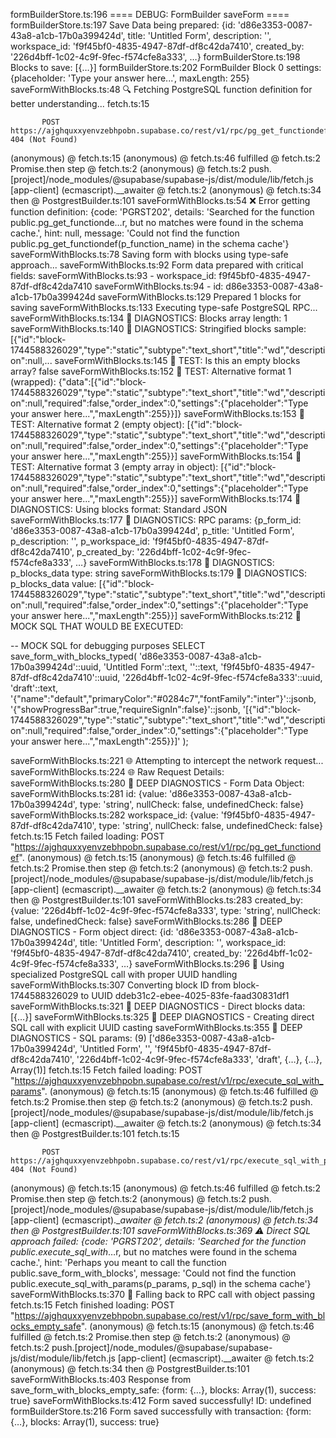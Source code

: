 formBuilderStore.ts:196 ==== DEBUG: FormBuilder saveForm ====
formBuilderStore.ts:197 Save Data being prepared: {id: 'd86e3353-0087-43a8-a1cb-17b0a399424d', title: 'Untitled Form', description: '', workspace_id: 'f9f45bf0-4835-4947-87df-df8c42da7410', created_by: '226d4bff-1c02-4c9f-9fec-f574cfe8a333', …}
formBuilderStore.ts:198 Blocks to save: [{…}]
formBuilderStore.ts:202 FormBuilder Block 0 settings: {placeholder: 'Type your answer here...', maxLength: 255}
saveFormWithBlocks.ts:48 🔍 Fetching PostgreSQL function definition for better understanding...
fetch.ts:15 
            
            
           POST https://ajghquxxyenvzebhpobn.supabase.co/rest/v1/rpc/pg_get_functiondef 404 (Not Found)
(anonymous) @ fetch.ts:15
(anonymous) @ fetch.ts:46
fulfilled @ fetch.ts:2
Promise.then
step @ fetch.ts:2
(anonymous) @ fetch.ts:2
push.[project]/node_modules/@supabase/supabase-js/dist/module/lib/fetch.js [app-client] (ecmascript).__awaiter @ fetch.ts:2
(anonymous) @ fetch.ts:34
then @ PostgrestBuilder.ts:101
saveFormWithBlocks.ts:54 ❌ Error getting function definition: {code: 'PGRST202', details: 'Searched for the function public.pg_get_functionde…r, but no matches were found in the schema cache.', hint: null, message: 'Could not find the function public.pg_get_functiondef(p_function_name) in the schema cache'}
saveFormWithBlocks.ts:78 Saving form with blocks using type-safe approach...
saveFormWithBlocks.ts:92 Form data prepared with critical fields:
saveFormWithBlocks.ts:93 - workspace_id: f9f45bf0-4835-4947-87df-df8c42da7410
saveFormWithBlocks.ts:94 - id: d86e3353-0087-43a8-a1cb-17b0a399424d
saveFormWithBlocks.ts:129 Prepared 1 blocks for saving
saveFormWithBlocks.ts:133 Executing type-safe PostgreSQL RPC...
saveFormWithBlocks.ts:134 🔎 DIAGNOSTICS: Blocks array length: 1
saveFormWithBlocks.ts:140 🔎 DIAGNOSTICS: Stringified blocks sample: [{"id":"block-1744588326029","type":"static","subtype":"text_short","title":"wd","description":null,...
saveFormWithBlocks.ts:145 📡 TEST: Is this an empty blocks array? false
saveFormWithBlocks.ts:152 📡 TEST: Alternative format 1 (wrapped): {"data":[{"id":"block-1744588326029","type":"static","subtype":"text_short","title":"wd","description":null,"required":false,"order_index":0,"settings":{"placeholder":"Type your answer here...","maxLength":255}}]}
saveFormWithBlocks.ts:153 📡 TEST: Alternative format 2 (empty object): [{"id":"block-1744588326029","type":"static","subtype":"text_short","title":"wd","description":null,"required":false,"order_index":0,"settings":{"placeholder":"Type your answer here...","maxLength":255}}]
saveFormWithBlocks.ts:154 📡 TEST: Alternative format 3 (empty array in object): [{"id":"block-1744588326029","type":"static","subtype":"text_short","title":"wd","description":null,"required":false,"order_index":0,"settings":{"placeholder":"Type your answer here...","maxLength":255}}]
saveFormWithBlocks.ts:174 🔎 DIAGNOSTICS: Using blocks format: Standard JSON
saveFormWithBlocks.ts:177 🔎 DIAGNOSTICS: RPC params: {p_form_id: 'd86e3353-0087-43a8-a1cb-17b0a399424d', p_title: 'Untitled Form', p_description: '', p_workspace_id: 'f9f45bf0-4835-4947-87df-df8c42da7410', p_created_by: '226d4bff-1c02-4c9f-9fec-f574cfe8a333', …}
saveFormWithBlocks.ts:178 🔎 DIAGNOSTICS: p_blocks_data type: string
saveFormWithBlocks.ts:179 🔎 DIAGNOSTICS: p_blocks_data value: [{"id":"block-1744588326029","type":"static","subtype":"text_short","title":"wd","description":null,"required":false,"order_index":0,"settings":{"placeholder":"Type your answer here...","maxLength":255}}]
saveFormWithBlocks.ts:212 🔬 MOCK SQL THAT WOULD BE EXECUTED:
 
-- MOCK SQL for debugging purposes
SELECT save_form_with_blocks_typed(
  'd86e3353-0087-43a8-a1cb-17b0a399424d'::uuid,
  'Untitled Form'::text,
  ''::text,
  'f9f45bf0-4835-4947-87df-df8c42da7410'::uuid,
  '226d4bff-1c02-4c9f-9fec-f574cfe8a333'::uuid,
  'draft'::text,
  '{"name":"default","primaryColor":"#0284c7","fontFamily":"inter"}'::jsonb,
  '{"showProgressBar":true,"requireSignIn":false}'::jsonb,
  '[{"id":"block-1744588326029","type":"static","subtype":"text_short","title":"wd","description":null,"required":false,"order_index":0,"settings":{"placeholder":"Type your answer here...","maxLength":255}}]'
);
      
saveFormWithBlocks.ts:221 🌐 Attempting to intercept the network request...
saveFormWithBlocks.ts:224 🌐 Raw Request Details:
saveFormWithBlocks.ts:280 🔬 DEEP DIAGNOSTICS - Form Data Object:
saveFormWithBlocks.ts:281   id: {value: 'd86e3353-0087-43a8-a1cb-17b0a399424d', type: 'string', nullCheck: false, undefinedCheck: false}
saveFormWithBlocks.ts:282   workspace_id: {value: 'f9f45bf0-4835-4947-87df-df8c42da7410', type: 'string', nullCheck: false, undefinedCheck: false}
fetch.ts:15 Fetch failed loading: POST "https://ajghquxxyenvzebhpobn.supabase.co/rest/v1/rpc/pg_get_functiondef".
(anonymous) @ fetch.ts:15
(anonymous) @ fetch.ts:46
fulfilled @ fetch.ts:2
Promise.then
step @ fetch.ts:2
(anonymous) @ fetch.ts:2
push.[project]/node_modules/@supabase/supabase-js/dist/module/lib/fetch.js [app-client] (ecmascript).__awaiter @ fetch.ts:2
(anonymous) @ fetch.ts:34
then @ PostgrestBuilder.ts:101
saveFormWithBlocks.ts:283   created_by: {value: '226d4bff-1c02-4c9f-9fec-f574cfe8a333', type: 'string', nullCheck: false, undefinedCheck: false}
saveFormWithBlocks.ts:286 🔬 DEEP DIAGNOSTICS - Form object direct: {id: 'd86e3353-0087-43a8-a1cb-17b0a399424d', title: 'Untitled Form', description: '', workspace_id: 'f9f45bf0-4835-4947-87df-df8c42da7410', created_by: '226d4bff-1c02-4c9f-9fec-f574cfe8a333', …}
saveFormWithBlocks.ts:296 🔬 Using specialized PostgreSQL call with proper UUID handling
saveFormWithBlocks.ts:307 Converting block ID from block-1744588326029 to UUID ddeb31c2-ebee-4025-83fe-faad30831df1
saveFormWithBlocks.ts:321 🔬 DEEP DIAGNOSTICS - Direct blocks data: [{…}]
saveFormWithBlocks.ts:325 🔬 DEEP DIAGNOSTICS - Creating direct SQL call with explicit UUID casting
saveFormWithBlocks.ts:355 🔬 DEEP DIAGNOSTICS - SQL params: (9) ['d86e3353-0087-43a8-a1cb-17b0a399424d', 'Untitled Form', '', 'f9f45bf0-4835-4947-87df-df8c42da7410', '226d4bff-1c02-4c9f-9fec-f574cfe8a333', 'draft', {…}, {…}, Array(1)]
fetch.ts:15 Fetch failed loading: POST "https://ajghquxxyenvzebhpobn.supabase.co/rest/v1/rpc/execute_sql_with_params".
(anonymous) @ fetch.ts:15
(anonymous) @ fetch.ts:46
fulfilled @ fetch.ts:2
Promise.then
step @ fetch.ts:2
(anonymous) @ fetch.ts:2
push.[project]/node_modules/@supabase/supabase-js/dist/module/lib/fetch.js [app-client] (ecmascript).__awaiter @ fetch.ts:2
(anonymous) @ fetch.ts:34
then @ PostgrestBuilder.ts:101
fetch.ts:15 
            
            
           POST https://ajghquxxyenvzebhpobn.supabase.co/rest/v1/rpc/execute_sql_with_params 404 (Not Found)
(anonymous) @ fetch.ts:15
(anonymous) @ fetch.ts:46
fulfilled @ fetch.ts:2
Promise.then
step @ fetch.ts:2
(anonymous) @ fetch.ts:2
push.[project]/node_modules/@supabase/supabase-js/dist/module/lib/fetch.js [app-client] (ecmascript).__awaiter @ fetch.ts:2
(anonymous) @ fetch.ts:34
then @ PostgrestBuilder.ts:101
saveFormWithBlocks.ts:369 ⚠️ Direct SQL approach failed: {code: 'PGRST202', details: 'Searched for the function public.execute_sql_with_…r, but no matches were found in the schema cache.', hint: 'Perhaps you meant to call the function public.save_form_with_blocks', message: 'Could not find the function public.execute_sql_with_params(p_params, p_sql) in the schema cache'}
saveFormWithBlocks.ts:370 🔄 Falling back to RPC call with object passing
fetch.ts:15 Fetch finished loading: POST "https://ajghquxxyenvzebhpobn.supabase.co/rest/v1/rpc/save_form_with_blocks_empty_safe".
(anonymous) @ fetch.ts:15
(anonymous) @ fetch.ts:46
fulfilled @ fetch.ts:2
Promise.then
step @ fetch.ts:2
(anonymous) @ fetch.ts:2
push.[project]/node_modules/@supabase/supabase-js/dist/module/lib/fetch.js [app-client] (ecmascript).__awaiter @ fetch.ts:2
(anonymous) @ fetch.ts:34
then @ PostgrestBuilder.ts:101
saveFormWithBlocks.ts:403 Response from save_form_with_blocks_empty_safe: {form: {…}, blocks: Array(1), success: true}
saveFormWithBlocks.ts:412 Form saved successfully! ID: undefined
formBuilderStore.ts:216 Form saved successfully with transaction: {form: {…}, blocks: Array(1), success: true}